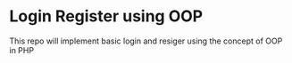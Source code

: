 # Login Register using OOP
This repo will implement basic login and resiger using the concept of OOP in PHP

